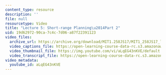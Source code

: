 ```yaml
---
content_type: resource
description: ''
file: null
resourcetype: Video
title: "Lecture 5: Short-range Planning\u2014Part 2"
uid: 19d62972-90ca-7c4c-7d06-a87f22391123
video_files:
  archive_url: https://archive.org/download/MIT1.258JS17/MIT1_258JS17_lec05_300k.mp4
  video_captions_file: https://open-learning-course-data-rc.s3.amazonaws.com/1-258j-public-transportation-systems-spring-2017/34c566ae46a75531912a36ed0fb02b46_aLqEG43nKVE.vtt
  video_thumbnail_file: https://img.youtube.com/vi/aLqEG43nKVE/default.jpg
  video_transcript_file: https://open-learning-course-data-rc.s3.amazonaws.com/1-258j-public-transportation-systems-spring-2017/96d71860824f860a91ef22f71f851472_aLqEG43nKVE.pdf
video_metadata:
  youtube_id: aLqEG43nKVE
---
```

